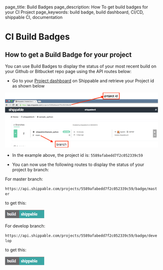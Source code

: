 page_title: Build Badges
page_description: How To get build badges for your CI Project
page_keywords: build badge, build dashboard, CI/CD, shippable CI, documentation

# CI Build Badges

## How to get a Build Badge for your project

You can use Build Badges to display the status of your most recent build on your Github or Bitbucket repo page using the API routes below:

- Go to your [Project dashboard](project_dashboard.md) on Shippable and retrieve your Project id as shown below

![build_badge](images/build_badge.gif)

- In the example above, the project id is: `5589afabedd7f2c052339c59`

- You can now use the following routes to display the status of your project by branch:

For master branch:

`https://api.shippable.com/projects/5589afabedd7f2c052339c59/badge/master`

to get this:

![build_badge2](images/build_badge2.gif)

For develop branch:

`https://api.shippable.com/projects/5589afabedd7f2c052339c59/badge/develop`

to get this:

![build_badge2](images/build_badge2.gif)
